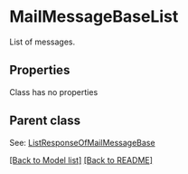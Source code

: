 # MailMessageBaseList
List of messages.             

## Properties
Class has no properties

## Parent class

See: [ListResponseOfMailMessageBase](ListResponseOfMailMessageBase.md)

[[Back to Model list]](Models.md) [[Back to README]](README.md)

